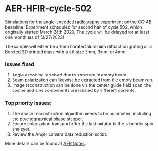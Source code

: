 # AER-HFIR-cycle-502

Simulations for the angle-encoded radiography experiment on the CG-4B beamline. Experiment scheduled for second half of cycle 502, which originally started March 28th 2023.
The cycle will be delayed for at least one month (as of (3/27/2023).

The sample will either be a 1mm borated aluminum diffraction grating or a Borated 3D printed mask with a slit size 2mm, 3mm, or 4mm.

### Issues fixed

1. Angle encoding is solved due to structure in empty beam.
2. Beam polarization can likewise be extracted from the empty beam run.
3. Image reconstruction can be done via the center guide field scan: the cosine and sine components are labeled by different currents.

### Top priority issues:

1. The image reconstruction algorithm needs to be automated, including the ptychographical phase stepper.
2. Ensure polarization transport after the last nutator to the s-bender spin analzyer.
3. Review the Anger camera data reduction script.

More details can be found at [AER Notes](https://docs.google.com/document/d/1wOUABEid8K96Qhme4a_Ta9n2TfiXdon4B7LQnB_AXkk/edit?usp=sharing).